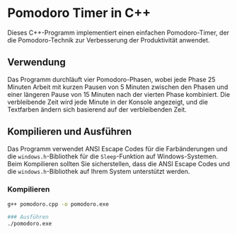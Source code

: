 # Pomodoro Timer in C++
Dieses C++-Programm implementiert einen einfachen Pomodoro-Timer, der die Pomodoro-Technik zur Verbesserung der Produktivität anwendet.

## Verwendung
Das Programm durchläuft vier Pomodoro-Phasen, wobei jede Phase 25 Minuten Arbeit mit kurzen Pausen von 5 Minuten zwischen den Phasen und einer längeren Pause von 15 Minuten nach der vierten Phase kombiniert. Die verbleibende Zeit wird jede Minute in der Konsole angezeigt, und die Textfarben ändern sich basierend auf der verbleibenden Zeit.

## Kompilieren und Ausführen
Das Programm verwendet ANSI Escape Codes für die Farbänderungen und die `windows.h`-Bibliothek für die `Sleep`-Funktion auf Windows-Systemen. Beim Kompilieren sollten Sie sicherstellen, dass die ANSI Escape Codes und die `windows.h`-Bibliothek auf Ihrem System unterstützt werden.

### Kompilieren
```bash
g++ pomodoro.cpp -o pomodoro.exe

### Ausführen
./pomodoro.exe
